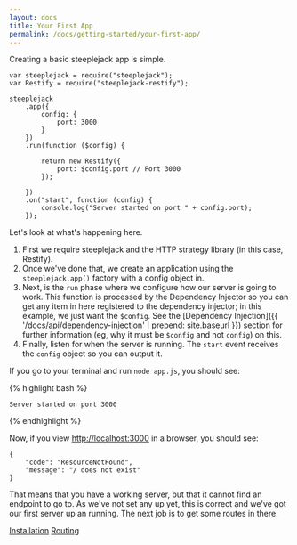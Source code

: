```yaml
---
layout: docs
title: Your First App
permalink: /docs/getting-started/your-first-app/
---
```


Creating a basic steeplejack app is simple.

    var steeplejack = require("steeplejack");
    var Restify = require("steeplejack-restify");

    steeplejack
        .app({
            config: {
                port: 3000
            }
        })
        .run(function ($config) {

            return new Restify({
                port: $config.port // Port 3000
            });

        })
        .on("start", function (config) {
            console.log("Server started on port " + config.port);
        });

Let's look at what's happening here.

1. First we require steeplejack and the HTTP strategy library (in this case, Restify).
2. Once we've done that, we create an application using the `steeplejack.app()` factory with a config object in.
3. Next, is the `run` phase where we configure how our server is going to work.  This function is processed by the
   Dependency Injector so you can get any item in here registered to the dependency injector; in this example, we just
   want the `$config`. See the [Dependency Injection]({{ '/docs/api/dependency-injection' | prepend: site.baseurl }})
   section for further information (eg, why it must be `$config` and not `config`) on this.
4. Finally, listen for when the server is running.  The `start` event receives the `config` object so you can output it.

If you go to your terminal and run `node app.js`, you should see:

{% highlight bash %}

    Server started on port 3000

{% endhighlight %}

Now, if you view [http://localhost:3000](http://localhost:3000) in a browser, you should see:

    {
        "code": "ResourceNotFound",
        "message": "/ does not exist"
    }

That means that you have a working server, but that it cannot find an endpoint to go to.  As we've not set any up yet,
this is correct and we've got our first server up an running.  The next job is to get some routes in there.

<a href="{{ '/docs/getting-started' | prepend: site.baseurl }}" class="prev_button">Installation</a>
<a href="{{ '/docs/getting-started/routing' | prepend: site.baseurl }}" class="next_button">Routing</a>
